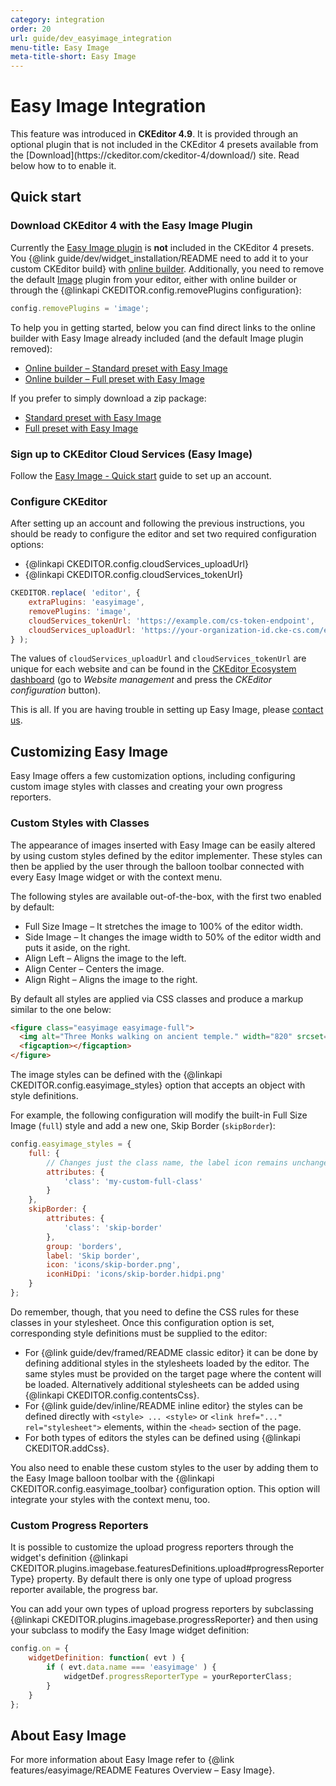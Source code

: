 ```yaml
---
category: integration
order: 20
url: guide/dev_easyimage_integration
menu-title: Easy Image
meta-title-short: Easy Image
---
```

<!--
Copyright (c) 2003-2022, CKSource Holding sp. z o.o. All rights reserved.
For licensing, see LICENSE.md.
-->

# Easy Image Integration

<info-box info="">
    This feature was introduced in <strong>CKEditor 4.9</strong>. It is provided through an optional plugin that is not included in the CKEditor 4 presets available from the [Download](https://ckeditor.com/ckeditor-4/download/) site. Read below how to to enable it.
</info-box>

## Quick start

### Download CKEditor 4 with the Easy Image Plugin

Currently the [Easy Image plugin](https://ckeditor.com/cke4/addon/easyimage) is **not** included in the CKEditor 4 presets. You {@link guide/dev/widget_installation/README need to add it to your custom CKEditor build} with [online builder](https://ckeditor.com/cke4/builder). Additionally, you need to remove the default [Image](https://ckeditor.com/cke4/addon/image) plugin from your editor, either with online builder or through the {@linkapi CKEDITOR.config.removePlugins configuration}:

```js
config.removePlugins = 'image';
```

To help you in getting started, below you can find direct links to the online builder with Easy Image already included (and the default Image plugin removed):

* [Online builder &ndash; Standard preset with Easy Image](https://ckeditor.com/builder/39259278af0fe338c48adfab9e43b84d)
 * [Online builder &ndash; Full preset with Easy Image](https://ckeditor.com/builder/4d501d9b39bd719f769d353e9d313693)

If you prefer to simply download a zip package:

 * [Standard preset with Easy Image](https://ckeditor.com/builder/download/39259278af0fe338c48adfab9e43b84d)
 * [Full preset with Easy Image](https://ckeditor.com/builder/download/4d501d9b39bd719f769d353e9d313693)

### Sign up to CKEditor Cloud Services (Easy Image)

Follow the [Easy Image - Quick start](https://docs.ckeditor.com/cs/latest/guides/easy-image/quick-start.html) guide to set up an account.

### Configure CKEditor

After setting up an account and following the previous instructions, you should be ready to configure the editor and set two required configuration options:

* {@linkapi CKEDITOR.config.cloudServices_uploadUrl}
* {@linkapi CKEDITOR.config.cloudServices_tokenUrl}

```js
CKEDITOR.replace( 'editor', {
    extraPlugins: 'easyimage',
    removePlugins: 'image',
    cloudServices_tokenUrl: 'https://example.com/cs-token-endpoint',
    cloudServices_uploadUrl: 'https://your-organization-id.cke-cs.com/easyimage/upload/'
} );
```

The values of `cloudServices_uploadUrl` and `cloudServices_tokenUrl` are unique for each website and can be found in the [CKEditor Ecosystem dashboard](https://dashboard.ckeditor.com) (go to *Website management* and press the *CKEditor configuration* button).

This is all. If you are having trouble in setting up Easy Image, please [contact us](https://ckeditor.com/contact/).

## Customizing Easy Image

Easy Image offers a few customization options, including configuring custom image styles with classes and creating your own progress reporters.

### Custom Styles with Classes

The appearance of images inserted with Easy Image can be easily altered by using custom styles defined by the editor implementer. These styles can then be applied by the user through the balloon toolbar connected with every Easy Image widget or with the context menu.

The following styles are available out-of-the-box, with the first two enabled by default:

*  Full Size Image &ndash; It stretches the image to 100% of the editor width.
*  Side Image &ndash; It changes the image width to 50% of the editor width and puts it aside, on the right.
*  Align Left &ndash; Aligns the image to the left.
*  Align Center &ndash; Centers the image.
*  Align Right &ndash; Aligns the image to the right.

By default all styles are applied via CSS classes and produce a markup similar to the one below:

```html
<figure class="easyimage easyimage-full">
  <img alt="Three Monks walking on ancient temple." width="820" srcset="[…]" sizes="100vw" src="https://33333.cdn.cke-cs.com/0fNqCUeBSal4ENvGfd7K/images/80b10f36950c55c6bb4c515f10546d5a6b413699c520b7d7_umbrellas.jpg" />
  <figcaption></figcaption>
</figure>
```

The image styles can be defined with the {@linkapi CKEDITOR.config.easyimage_styles} option that accepts an object with style definitions.

For example, the following configuration will modify the built-in Full Size Image (`full`) style and add a new one, Skip Border (`skipBorder`):

```javascript
config.easyimage_styles = {
	full: {
		// Changes just the class name, the label icon remains unchanged.
		attributes: {
			'class': 'my-custom-full-class'
		}
	},
	skipBorder: {
		attributes: {
			'class': 'skip-border'
		},
		group: 'borders',
		label: 'Skip border',
		icon: 'icons/skip-border.png',
		iconHiDpi: 'icons/skip-border.hidpi.png'
	}
};
```

Do remember, though, that you need to define the CSS rules for these classes in your stylesheet. Once this configuration option is set, corresponding style definitions must be supplied to the editor:

*   For {@link guide/dev/framed/README classic editor} it can be done by defining additional styles in the stylesheets loaded by the editor. The same styles must be provided on the target page where the content will be loaded. Alternatively additional stylesheets can be added using {@linkapi CKEDITOR.config.contentsCss}.
*   For {@link guide/dev/inline/README inline editor} the styles can be defined directly with `<style> ... <style>` or `<link href="..." rel="stylesheet">` elements, within the `<head>` section of the page.
* For both types of editors the styles can be defined using {@linkapi CKEDITOR.addCss}.

You also need to enable these custom styles to the user by adding them to the Easy Image balloon toolbar with the {@linkapi CKEDITOR.config.easyimage_toolbar} configuration option. This option will  integrate your styles with the context menu, too.

### Custom Progress Reporters

It is possible to customize the upload progress reporters through the widget's definition {@linkapi CKEDITOR.plugins.imagebase.featuresDefinitions.upload#progressReporterType} property. By default there is only one type of upload progress reporter available, the progress bar.

You can add your own types of upload progress reporters by subclassing {@linkapi CKEDITOR.plugins.imagebase.progressReporter} and then using your subclass to modify the Easy Image widget definition:

```javascript
config.on = {
	widgetDefinition: function( evt ) {
		if ( evt.data.name === 'easyimage' ) {
			widgetDef.progressReporterType = yourReporterClass;
		}
	}
};
```

## About Easy Image

For more information about Easy Image refer to {@link features/easyimage/README Features Overview – Easy Image}.
